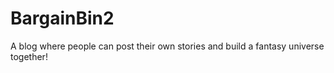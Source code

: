 # BargainBin2
A blog where people can post their own stories and build a fantasy universe together!
